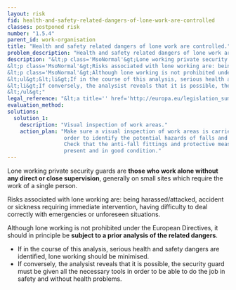 ```yaml
---
layout: risk
fid: health-and-safety-related-dangers-of-lone-work-are-controlled
classes: postponed risk
number: "1.5.4"
parent_id: work-organisation
title: "Health and safety related dangers of lone work are controlled."
problem_description: "Health and safety related dangers of lone work are not controlled."
description: "&lt;p class='MsoNormal'&gt;Lone working private security guards are &lt;strong&gt;those who work alone without any direct or close supervision&lt;/strong&gt;, generally on small sites which require the work of a single person.&lt;/p&gt;&amp;#13;
&lt;p class='MsoNormal'&gt;Risks associated with lone working are: being harassed/attacked, accident or sickness requiring immediate intervention, having difficulty to deal correctly with emergencies or unforeseen situations.&lt;/p&gt;&amp;#13;
&lt;p class='MsoNormal'&gt;Although lone working is not prohibited under the European Directives, it should in principle be &lt;strong&gt;subject to a prior analysis of the related dangers&lt;/strong&gt;.&lt;/p&gt;&amp;#13;
&lt;ul&gt;&lt;li&gt;If in the course of this analysis, serious health and safety dangers are identified, lone working should be minimised.&lt;/li&gt;&amp;#13;
&lt;li&gt;If conversely, the analysist reveals that it is possible, the security guard must be given all the necessary tools in order to be able to do the job in safety and without health problems.&lt;/li&gt;&amp;#13;
&lt;/ul&gt;"
legal_reference: "&lt;a title='' href='http://europa.eu/legislation_summaries/employment_and_social_policy/health_hygiene_safety_at_work/c11113_en.htm' rel='nofollow' target='_blank'&gt;89/391/CEE Implementing measures to improve the health and safety of workers (framework directive)&lt;/a&gt;"
evaluation_method: 
solutions:
  solution_1:
    description: "Visual inspection of work areas."
    action_plan: "Make sure a visual inspection of work areas is carried out in
                  order to identify the potential hazards of falls and slips.
                  Check that the anti-fall fittings and protective measures are
                  present and in good condition."
---
```

Lone working private security guards are **those who work alone without any
direct or close supervision**, generally on small sites which require the work
of a single person.

Risks associated with lone working are: being harassed/attacked, accident or
sickness requiring immediate intervention, having difficulty to deal correctly
with emergencies or unforeseen situations.

Although lone working is not prohibited under the European Directives, it
should in principle be **subject to a prior analysis of the related dangers**.

  * If in the course of this analysis, serious health and safety dangers are identified, lone working should be minimised.
  * If conversely, the analysist reveals that it is possible, the security guard must be given all the necessary tools in order to be able to do the job in safety and without health problems.


